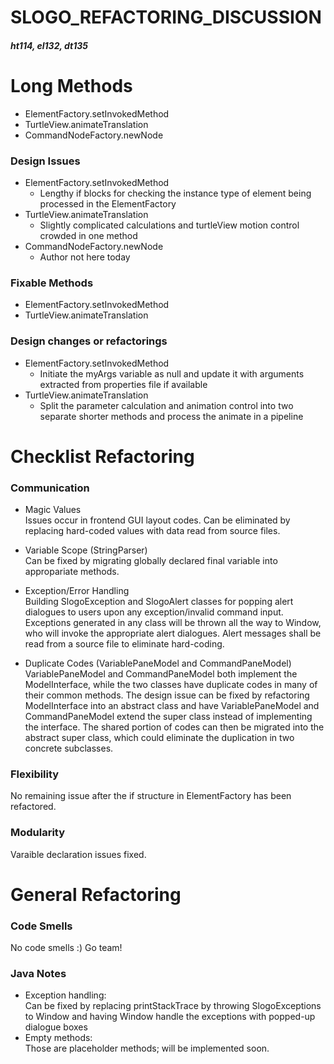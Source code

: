 SLOGO_REFACTORING_DISCUSSION
===
##### ht114, el132, dt135

# Long Methods
* ElementFactory.setInvokedMethod
* TurtleView.animateTranslation
* CommandNodeFactory.newNode
### Design Issues
* ElementFactory.setInvokedMethod
    * Lengthy if blocks for checking the instance type of element being processed in the ElementFactory
* TurtleView.animateTranslation
    * Slightly complicated calculations and turtleView motion control crowded in one method
* CommandNodeFactory.newNode
    * Author not here today
### Fixable Methods
* ElementFactory.setInvokedMethod
* TurtleView.animateTranslation
### Design changes or refactorings
* ElementFactory.setInvokedMethod
    * Initiate the myArgs variable as null and update it with arguments extracted from properties file if available
* TurtleView.animateTranslation
    * Split the parameter calculation and animation control into two separate shorter methods and process the animate in a pipeline



# Checklist Refactoring
### Communication
* Magic Values  
Issues occur in frontend GUI layout codes. Can be eliminated by replacing hard-coded values with data read from source files.

* Variable Scope (StringParser)  
Can be fixed by migrating globally declared final variable into appropariate methods.

* Exception/Error Handling  
Building SlogoException and SlogoAlert classes for popping alert dialogues to users upon any exception/invalid command input. Exceptions generated in any class will be thrown all the way to Window, who will invoke the appropriate alert dialogues. Alert messages shall be read from a source file to eliminate hard-coding.

* Duplicate Codes (VariablePaneModel and CommandPaneModel)  
VariablePaneModel and CommandPaneModel both implement the ModelInterface, while the two classes have duplicate codes in many of their common methods. The design issue can be fixed by refactoring ModelInterface into an abstract class and have VariablePaneModel and CommandPaneModel extend the super class instead of implementing the interface. The shared portion of codes can then be migrated into the abstract super class, which could eliminate the duplication in two concrete subclasses.


### Flexibility
No remaining issue after the if structure in ElementFactory has been refactored.

### Modularity
Varaible declaration issues fixed. 


# General Refactoring
### Code Smells
No code smells :) Go team!

### Java Notes
* Exception handling:  
Can be fixed by replacing printStackTrace by throwing SlogoExceptions to Window and having Window handle the exceptions with popped-up dialogue boxes
* Empty methods:  
Those are placeholder methods; will be implemented soon.